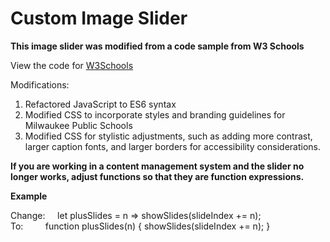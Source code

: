 # Custom Image Slider

**This image slider was modified from a code sample from W3 Schools**

View the code for [W3Schools](https://www.w3schools.com/howto/howto_js_slideshow.asp)

Modifications:
1. Refactored JavaScript to ES6 syntax
2. Modified CSS to incorporate styles and branding guidelines for Milwaukee Public Schools
3. Modified CSS for stylistic adjustments, such as adding more contrast, larger caption fonts, and larger borders for accessibility considerations.

**If you are working in a content management system and the slider no longer works, adjust functions so that they are function expressions.**

**Example**

Change:
&nbsp;&nbsp;&nbsp;&nbsp;let plusSlides = n => showSlides(slideIndex += n);\
To:&nbsp;&nbsp;&nbsp;&nbsp;&nbsp;&nbsp;&nbsp;&nbsp;
    function plusSlides(n) {
        showSlides(slideIndex += n);
    }

